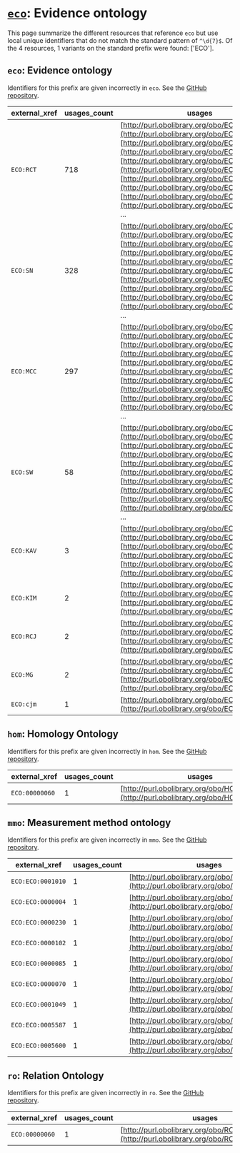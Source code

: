 # [`eco`](https://bioregistry.io/eco): Evidence ontology

This page summarize the different resources that reference `eco`
but use local unique identifiers that do not match the standard pattern of
`^\d{7}$`. Of the 4 resources,
1 variants on the standard prefix were found: ['ECO'].

## `eco`: Evidence ontology

Identifiers for this prefix are given incorrectly in `eco`. See the [GitHub repository](https://github.com/evidenceontology/evidenceontology).

| external_xref   |   usages_count | usages                                                                                                                                                                                                                                                                                                                                                                                                                                                                |
|-----------------|----------------|-----------------------------------------------------------------------------------------------------------------------------------------------------------------------------------------------------------------------------------------------------------------------------------------------------------------------------------------------------------------------------------------------------------------------------------------------------------------------|
| `ECO:RCT`       |            718 | [http://purl.obolibrary.org/obo/ECO_0000009](http://purl.obolibrary.org/obo/ECO_0000009), [http://purl.obolibrary.org/obo/ECO_0000011](http://purl.obolibrary.org/obo/ECO_0000011), [http://purl.obolibrary.org/obo/ECO_0000033](http://purl.obolibrary.org/obo/ECO_0000033), [http://purl.obolibrary.org/obo/ECO_0000053](http://purl.obolibrary.org/obo/ECO_0000053), [http://purl.obolibrary.org/obo/ECO_0000054](http://purl.obolibrary.org/obo/ECO_0000054), ... |
| `ECO:SN`        |            328 | [http://purl.obolibrary.org/obo/ECO_0000001](http://purl.obolibrary.org/obo/ECO_0000001), [http://purl.obolibrary.org/obo/ECO_0000002](http://purl.obolibrary.org/obo/ECO_0000002), [http://purl.obolibrary.org/obo/ECO_0000018](http://purl.obolibrary.org/obo/ECO_0000018), [http://purl.obolibrary.org/obo/ECO_0000021](http://purl.obolibrary.org/obo/ECO_0000021), [http://purl.obolibrary.org/obo/ECO_0000028](http://purl.obolibrary.org/obo/ECO_0000028), ... |
| `ECO:MCC`       |            297 | [http://purl.obolibrary.org/obo/ECO_0000000](http://purl.obolibrary.org/obo/ECO_0000000), [http://purl.obolibrary.org/obo/ECO_0000007](http://purl.obolibrary.org/obo/ECO_0000007), [http://purl.obolibrary.org/obo/ECO_0000008](http://purl.obolibrary.org/obo/ECO_0000008), [http://purl.obolibrary.org/obo/ECO_0000019](http://purl.obolibrary.org/obo/ECO_0000019), [http://purl.obolibrary.org/obo/ECO_0000020](http://purl.obolibrary.org/obo/ECO_0000020), ... |
| `ECO:SW`        |             58 | [http://purl.obolibrary.org/obo/ECO_0000085](http://purl.obolibrary.org/obo/ECO_0000085), [http://purl.obolibrary.org/obo/ECO_0000095](http://purl.obolibrary.org/obo/ECO_0000095), [http://purl.obolibrary.org/obo/ECO_0000096](http://purl.obolibrary.org/obo/ECO_0000096), [http://purl.obolibrary.org/obo/ECO_0000106](http://purl.obolibrary.org/obo/ECO_0000106), [http://purl.obolibrary.org/obo/ECO_0000109](http://purl.obolibrary.org/obo/ECO_0000109), ... |
| `ECO:KAV`       |              3 | [http://purl.obolibrary.org/obo/ECO_0000003](http://purl.obolibrary.org/obo/ECO_0000003), [http://purl.obolibrary.org/obo/ECO_0000154](http://purl.obolibrary.org/obo/ECO_0000154), [http://purl.obolibrary.org/obo/ECO_0000164](http://purl.obolibrary.org/obo/ECO_0000164)                                                                                                                                                                                          |
| `ECO:KIM`       |              2 | [http://purl.obolibrary.org/obo/ECO_0000004](http://purl.obolibrary.org/obo/ECO_0000004), [http://purl.obolibrary.org/obo/ECO_0000096](http://purl.obolibrary.org/obo/ECO_0000096)                                                                                                                                                                                                                                                                                    |
| `ECO:RCJ`       |              2 | [http://purl.obolibrary.org/obo/ECO_0001828](http://purl.obolibrary.org/obo/ECO_0001828), [http://purl.obolibrary.org/obo/ECO_0007850](http://purl.obolibrary.org/obo/ECO_0007850)                                                                                                                                                                                                                                                                                    |
| `ECO:MG`        |              2 | [http://purl.obolibrary.org/obo/ECO_0006186](http://purl.obolibrary.org/obo/ECO_0006186), [http://purl.obolibrary.org/obo/ECO_0006252](http://purl.obolibrary.org/obo/ECO_0006252)                                                                                                                                                                                                                                                                                    |
| `ECO:cjm`       |              1 | [http://purl.obolibrary.org/obo/ECO_0000501](http://purl.obolibrary.org/obo/ECO_0000501)                                                                                                                                                                                                                                                                                                                                                                              |

## `hom`: Homology Ontology

Identifiers for this prefix are given incorrectly in `hom`. See the [GitHub repository](https://github.com/BgeeDB/homology-ontology).

| external_xref   |   usages_count | usages                                                                                   |
|-----------------|----------------|------------------------------------------------------------------------------------------|
| `ECO:00000060`  |              1 | [http://purl.obolibrary.org/obo/HOM_0000017](http://purl.obolibrary.org/obo/HOM_0000017) |

## `mmo`: Measurement method ontology

Identifiers for this prefix are given incorrectly in `mmo`. See the [GitHub repository](https://github.com/rat-genome-database/MMO-Measurement-Method-Ontology).

| external_xref     |   usages_count | usages                                                                                   |
|-------------------|----------------|------------------------------------------------------------------------------------------|
| `ECO:ECO:0001010` |              1 | [http://purl.obolibrary.org/obo/MMO_0000678](http://purl.obolibrary.org/obo/MMO_0000678) |
| `ECO:ECO:0000004` |              1 | [http://purl.obolibrary.org/obo/MMO_0000679](http://purl.obolibrary.org/obo/MMO_0000679) |
| `ECO:ECO:0000230` |              1 | [http://purl.obolibrary.org/obo/MMO_0000680](http://purl.obolibrary.org/obo/MMO_0000680) |
| `ECO:ECO:0000102` |              1 | [http://purl.obolibrary.org/obo/MMO_0000681](http://purl.obolibrary.org/obo/MMO_0000681) |
| `ECO:ECO:0000085` |              1 | [http://purl.obolibrary.org/obo/MMO_0000682](http://purl.obolibrary.org/obo/MMO_0000682) |
| `ECO:ECO:0000070` |              1 | [http://purl.obolibrary.org/obo/MMO_0000683](http://purl.obolibrary.org/obo/MMO_0000683) |
| `ECO:ECO:0001049` |              1 | [http://purl.obolibrary.org/obo/MMO_0000684](http://purl.obolibrary.org/obo/MMO_0000684) |
| `ECO:ECO:0005587` |              1 | [http://purl.obolibrary.org/obo/MMO_0000685](http://purl.obolibrary.org/obo/MMO_0000685) |
| `ECO:ECO:0005600` |              1 | [http://purl.obolibrary.org/obo/MMO_0000686](http://purl.obolibrary.org/obo/MMO_0000686) |

## `ro`: Relation Ontology

Identifiers for this prefix are given incorrectly in `ro`. See the [GitHub repository](https://github.com/oborel/obo-relations).

| external_xref   |   usages_count | usages                                                                                       |
|-----------------|----------------|----------------------------------------------------------------------------------------------|
| `ECO:00000060`  |              1 | [http://purl.obolibrary.org/obo/RO_HOM0000017](http://purl.obolibrary.org/obo/RO_HOM0000017) |

